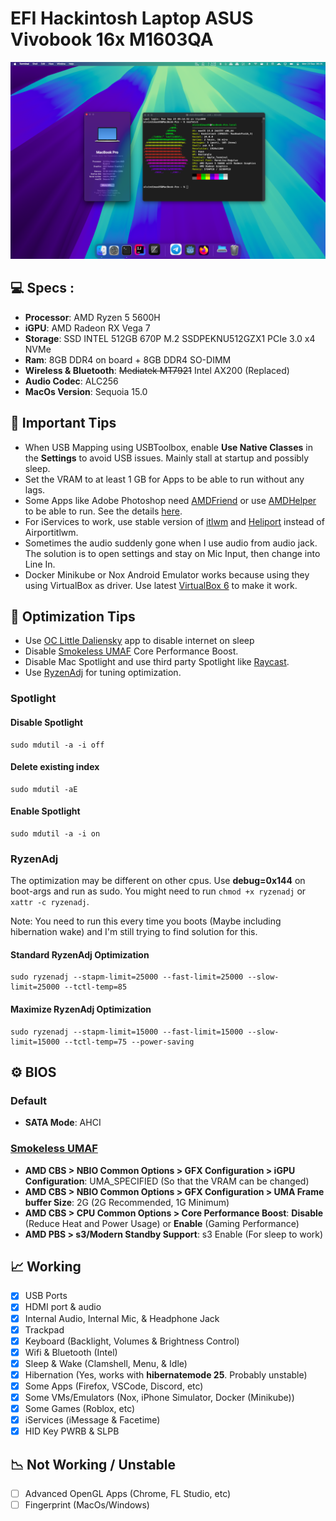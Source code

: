 # EFI Hackintosh Laptop ASUS Vivobook 16x M1603QA

![Preview](README.png)

## 💻 Specs :

- <b>Processor</b>: AMD Ryzen 5 5600H  
- <b>iGPU</b>: AMD Radeon RX Vega 7  
- <b>Storage</b>: SSD INTEL 512GB 670P M.2 SSDPEKNU512GZX1 PCIe 3.0 x4 NVMe 
- <b>Ram</b>: 8GB DDR4 on board + 8GB DDR4 SO-DIMM
- <b>Wireless & Bluetooth</b>: ~~Mediatek MT7921~~ Intel AX200 (Replaced)
- <b>Audio Codec</b>: ALC256
- <b>MacOs Version</b>: Sequoia 15.0

## 🔧 Important Tips
- When USB Mapping using USBToolbox, enable <b>Use Native Classes</b> in the <b>Settings</b> to avoid USB issues. Mainly stall at startup and possibly sleep.
- Set the VRAM to at least 1 GB for Apps to be able to run without any lags.
- Some Apps like Adobe Photoshop need [AMDFriend](https://github.com/NyaomiDEV/AMDFriend) or use [AMDHelper](https://github.com/alvindimas05/AMDHelper) to be able to run. See the details [here](https://chefkissinc.github.io/guides/hackintosh/compatibility/).
- For iServices to work, use stable version of [itlwm](https://github.com/OpenIntelWireless/itlwm/releases/latest) and [Heliport](https://github.com/OpenIntelWireless/HeliPort/releases/latest) instead of Airportitlwm.
- Sometimes the audio suddenly gone when I use audio from audio jack. The solution is to open settings and stay on Mic Input, then change into Line In.
- Docker Minikube or Nox Android Emulator works because using they using VirtualBox as driver. Use latest [VirtualBox 6](https://www.virtualbox.org/wiki/Download_Old_Builds_6_1) to make it work.

## 🔋  Optimization Tips
- Use [OC Little Daliensky](https://github.com/daliansky/OC-little/tree/master/01-%`E5`%85%B3%E4%BA%8EAOAC/01-5-%E7%9D%A1%E7%9C%A0%E8%87%AA%E5%8A%A8%E5%85%B3%E9%97%AD%E8%93%9D%E7%89%99WIFI) app to disable internet on sleep
- Disable [Smokeless UMAF](https://github.com/DavidS95/Smokeless_UMAF) Core Performance Boost.
- Disable Mac Spotlight and use third party Spotlight like [Raycast](https://www.raycast.com/).
- Use [RyzenAdj](https://github.com/FlyGoat/RyzenAdj) for tuning optimization.

### Spotlight
#### Disable Spotlight
```
sudo mdutil -a -i off
```
#### Delete existing index
```
sudo mdutil -aE
```
#### Enable Spotlight
```
sudo mdutil -a -i on
```

### RyzenAdj
The optimization may be different on other cpus. Use <b>debug=0x144</b> on boot-args and run as sudo. You might need to run ```chmod +x ryzenadj``` or ```xattr -c ryzenadj```.

Note: You need to run this every time you boots (Maybe including hibernation wake) and I'm still trying to find solution for this.
#### Standard RyzenAdj Optimization
```
sudo ryzenadj --stapm-limit=25000 --fast-limit=25000 --slow-limit=25000 --tctl-temp=85
```

#### Maximize RyzenAdj Optimization
```
sudo ryzenadj --stapm-limit=15000 --fast-limit=15000 --slow-limit=15000 --tctl-temp=75 --power-saving
```

## ⚙️ BIOS
### Default
- <b>SATA Mode</b>: AHCI
### [Smokeless UMAF](https://github.com/DavidS95/Smokeless_UMAF)
- <b>AMD CBS > NBIO Common Options > GFX Configuration > iGPU Configuration</b>: UMA_SPECIFIED (So that the VRAM can be changed)
- <b>AMD CBS > NBIO Common Options > GFX Configuration > UMA Frame buffer Size</b>: 2G (2G Recommended, 1G Minimum)
- <b>AMD CBS > CPU Common Options > Core Performance Boost</b>: <b>Disable</b> (Reduce Heat and Power Usage) or <b>Enable</b> (Gaming Performance)
- <b>AMD PBS > s3/Modern Standby Support</b>: s3 Enable (For sleep to work)

## 📈 Working
- [x] USB Ports
- [x] HDMI port & audio
- [x] Internal Audio, Internal Mic, & Headphone Jack
- [x] Trackpad
- [x] Keyboard (Backlight, Volumes & Brightness Control)
- [x] Wifi & Bluetooth (Intel)
- [x] Sleep & Wake (Clamshell, Menu, & Idle)
- [x] Hibernation (Yes, works with <b>hibernatemode 25</b>. Probably unstable)
- [x] Some Apps (Firefox, VSCode, Discord, etc)
- [x] Some VMs/Emulators (Nox, iPhone Simulator, Docker (Minikube))
- [x] Some Games (Roblox, etc)
- [x] iServices (iMessage & Facetime)
- [x] HID Key PWRB & SLPB

## 📉 Not Working / Unstable
- [ ] Advanced OpenGL Apps (Chrome, FL Studio, etc)
- [ ] Fingerprint (MacOs/Windows)